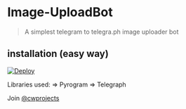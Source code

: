 # Image-UploadBot

> A simplest telegram to telegra.ph image uploader bot

## installation (easy way)

[![Deploy](https://www.herokucdn.com/deploy/button.svg)](https://heroku.com/deploy?template=https://github.com/SHER321/Image-UploadBot/tree/master)

Libraries used: => Pyrogram => Telegraph

Join [@cwprojects](https://t.me/cwprojects)
